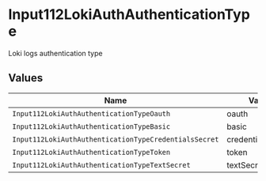 # Input112LokiAuthAuthenticationType

Loki logs authentication type


## Values

| Name                                                  | Value                                                 |
| ----------------------------------------------------- | ----------------------------------------------------- |
| `Input112LokiAuthAuthenticationTypeOauth`             | oauth                                                 |
| `Input112LokiAuthAuthenticationTypeBasic`             | basic                                                 |
| `Input112LokiAuthAuthenticationTypeCredentialsSecret` | credentialsSecret                                     |
| `Input112LokiAuthAuthenticationTypeToken`             | token                                                 |
| `Input112LokiAuthAuthenticationTypeTextSecret`        | textSecret                                            |